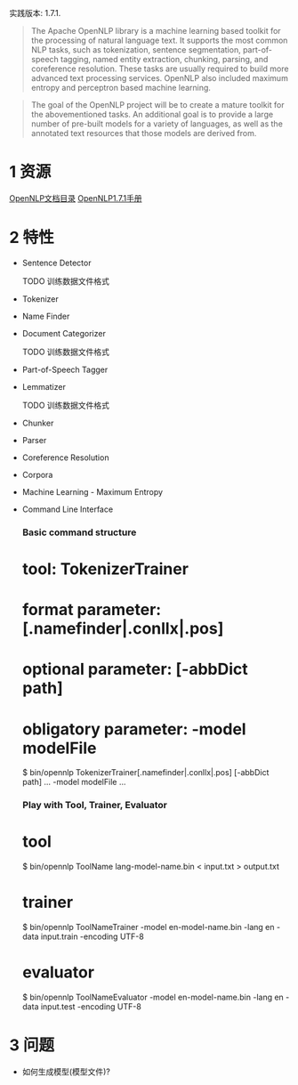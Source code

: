 实践版本: 1.7.1.

> The Apache OpenNLP library is a machine learning based toolkit for the processing of natural language text. It supports the most common NLP tasks, such as tokenization, sentence segmentation, part-of-speech tagging, named entity extraction, chunking, parsing, and coreference resolution. These tasks are usually required to build more advanced text processing services. OpenNLP also included maximum entropy and perceptron based machine learning.

> The goal of the OpenNLP project will be to create a mature toolkit for the abovementioned tasks. An additional goal is to provide a large number of pre-built models for a variety of languages, as well as the annotated text resources that those models are derived from.

# 1 资源

[OpenNLP文档目录](https://opennlp.apache.org/documentation.html)
[OpenNLP1.7.1手册](https://opennlp.apache.org/documentation/1.7.1/manual/opennlp.html)

# 2 特性

+ Sentence Detector

	TODO 训练数据文件格式
	
+ Tokenizer
+ Name Finder
+ Document Categorizer

	TODO 训练数据文件格式

+ Part-of-Speech Tagger

+ Lemmatizer

	TODO 训练数据文件格式
	
+ Chunker
+ Parser
+ Coreference Resolution

+ Corpora
+ Machine Learning - Maximum Entropy

+ Command Line Interface

	### Basic command structure
	# tool: TokenizerTrainer
	# format parameter: [.namefinder|.conllx|.pos]
	# optional parameter: [-abbDict path]
	# obligatory parameter: -model modelFile
	$ bin/opennlp TokenizerTrainer[.namefinder|.conllx|.pos] [-abbDict path] ...  -model modelFile ...

	### Play with Tool, Trainer, Evaluator
	# tool
	$ bin/opennlp ToolName lang-model-name.bin < input.txt > output.txt
	# trainer
	$ bin/opennlp ToolNameTrainer -model en-model-name.bin -lang en -data input.train -encoding UTF-8
	# evaluator
	$ bin/opennlp ToolNameEvaluator -model en-model-name.bin -lang en -data input.test -encoding UTF-8

# 3 问题

+ 如何生成模型(模型文件)?


